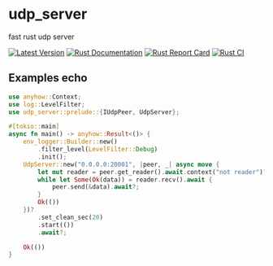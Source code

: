 # udp_server
fast rust udp server

[![Latest Version](https://img.shields.io/crates/v/udp_server.svg)](https://crates.io/crates/udp_server)
[![Rust Documentation](https://img.shields.io/badge/api-rustdoc-blue.svg)](https://docs.rs/udp_server)
[![Rust Report Card](https://rust-reportcard.xuri.me/badge/github.com/luyikk/udp_server)](https://rust-reportcard.xuri.me/report/github.com/luyikk/udp_server)
[![Rust CI](https://github.com/luyikk/udp_server/actions/workflows/rust.yml/badge.svg)](https://github.com/luyikk/udp_server/actions/workflows/rust.yml)


## Examples echo
```rust
use anyhow::Context;
use log::LevelFilter;
use udp_server::prelude::{IUdpPeer, UdpServer};

#[tokio::main]
async fn main() -> anyhow::Result<()> {
    env_logger::Builder::new()
        .filter_level(LevelFilter::Debug)
        .init();
    UdpServer::new("0.0.0.0:20001", |peer, _| async move {
        let mut reader = peer.get_reader().await.context("not reader")?;
        while let Some(Ok(data)) = reader.recv().await {
            peer.send(&data).await?;
        }
        Ok(())
    })?
        .set_clean_sec(20)
        .start(())
        .await?;

    Ok(())
}

```

